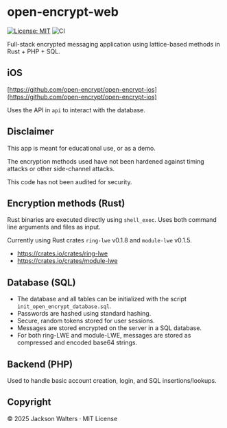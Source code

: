 # open-encrypt-web

[![License: MIT](https://img.shields.io/badge/License-MIT-brightgreen.svg)](https://opensource.org/licenses/MIT)
![CI](https://github.com/open-encrypt/open-encrypt-web/actions/workflows/ci.yml/badge.svg)

Full-stack encrypted messaging application using lattice-based methods in Rust + PHP + SQL.

## iOS

[https://github.com/open-encrypt/open-encrypt-ios](https://github.com/open-encrypt/open-encrypt-ios)

Uses the API in `api` to interact with the database.

## Disclaimer

This app is meant for educational use, or as a demo.

The encryption methods used have not been hardened against timing attacks or other side-channel attacks. 

This code has not been audited for security.

## Encryption methods (Rust)

Rust binaries are executed directly using `shell_exec`. Uses both command line arguments and files as input.

Currently using Rust crates `ring-lwe` v0.1.8 and `module-lwe` v0.1.5. 

- https://crates.io/crates/ring-lwe
- https://crates.io/crates/module-lwe

## Database (SQL)

- The database and all tables can be initialized with the script `init_open_encrypt_database.sql`.
- Passwords are hashed using standard hashing. 
- Secure, random tokens stored for user sessions.
- Messages are stored encrypted on the server in a SQL database.
- For both ring-LWE and module-LWE, messages are stored as compressed and encoded base64 strings.

## Backend (PHP)

Used to handle basic account creation, login, and SQL insertions/lookups.

## Copyright

© 2025 Jackson Walters · MIT License
